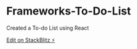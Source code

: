 # Frameworks-To-Do-List

Created a To-do List using React

[Edit on StackBlitz ⚡️](https://stackblitz.com/edit/react-4gcxkk)
